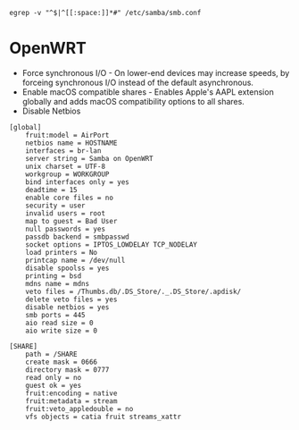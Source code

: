 `egrep -v "^$|^[[:space:]]*#" /etc/samba/smb.conf`

# OpenWRT
- Force synchronous I/O - On lower-end devices may increase speeds, by forceing synchronous I/O instead of the default asynchronous.
- Enable macOS compatible shares - Enables Apple's AAPL extension globally and adds macOS compatibility options to all shares.
- Disable Netbios

```
[global]
	fruit:model = AirPort
	netbios name = HOSTNAME
	interfaces = br-lan 
	server string = Samba on OpenWRT
	unix charset = UTF-8
	workgroup = WORKGROUP
	bind interfaces only = yes
	deadtime = 15
	enable core files = no
	security = user
	invalid users = root
	map to guest = Bad User
	null passwords = yes
	passdb backend = smbpasswd
	socket options = IPTOS_LOWDELAY TCP_NODELAY
	load printers = No
	printcap name = /dev/null
	disable spoolss = yes
	printing = bsd
	mdns name = mdns
	veto files = /Thumbs.db/.DS_Store/._.DS_Store/.apdisk/
	delete veto files = yes
	disable netbios = yes
	smb ports = 445
	aio read size = 0
	aio write size = 0

[SHARE]
	path = /SHARE
	create mask = 0666
	directory mask = 0777
	read only = no
	guest ok = yes
	fruit:encoding = native
	fruit:metadata = stream
	fruit:veto_appledouble = no
	vfs objects = catia fruit streams_xattr 
```
